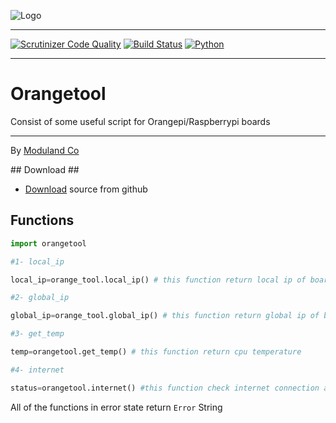 ![Logo](http://www.shaghighi.ir/findip/Files/orangetool.gif)

----------

[![Scrutinizer Code Quality](https://scrutinizer-ci.com/g/Moduland/Orangetool/badges/quality-score.png?b=master)](https://scrutinizer-ci.com/g/Moduland/Orangetool/?branch=master)
[![Build Status](https://scrutinizer-ci.com/g/Moduland/Orangetool/badges/build.png?b=master)](https://scrutinizer-ci.com/g/Moduland/Orangetool/build-status/master)
[![Python](https://img.shields.io/badge/python-3.3%2C3.4%2C3.5%2C3.6-blue.svg)](http://www.python.org)		


----------
		



# Orangetool
	
Consist of some useful script for Orangepi/Raspberrypi boards 

----------
	
By [Moduland Co](http://www.moduland.ir)		


</hr>
</hr>
## Download ##

- [Download](https://github.com/Moduland/Orangetool/archive/master.zip) source from github

## Functions ##

```python
import orangetool

#1- local_ip

local_ip=orange_tool.local_ip() # this function return local ip of board

#2- global_ip

global_ip=orange_tool.global_ip() # this function return global ip of board

#3- get_temp

temp=orangetool.get_temp() # this function return cpu temperature

#4- internet 

status=orangetool.internet() #this function check internet connection and return True if internet connection is stable


```

All of the functions in error state return `Error` String

			

